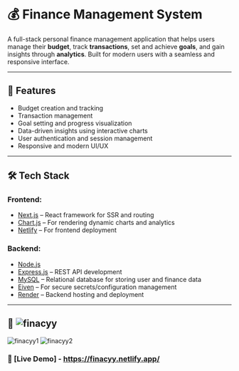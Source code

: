 # 💰 Finance Management System

A full-stack personal finance management application that helps users manage their **budget**, track **transactions**, set and achieve **goals**, and gain insights through **analytics**. Built for modern users with a seamless and responsive interface.

---

## 📌 Features

- Budget creation and tracking
- Transaction management 
- Goal setting and progress visualization
- Data-driven insights using interactive charts
- User authentication and session management
- Responsive and modern UI/UX

---

## 🛠️ Tech Stack

### Frontend:
- [Next.js](https://nextjs.org/) – React framework for SSR and routing
- [Chart.js](https://www.chartjs.org/) – For rendering dynamic charts and analytics
- [Netlify](https://www.netlify.com/) – For frontend deployment

### Backend:
- [Node.js](https://nodejs.org/)
- [Express.js](https://expressjs.com/) – REST API development
- [MySQL](https://www.mysql.com/) – Relational database for storing user and finance data
- [Eiven](https://www.eiven.io/) – For secure secrets/configuration management
- [Render](https://render.com/) – Backend hosting and deployment

---

## 📸 ![finacyy](https://github.com/user-attachments/assets/2e1f3a7d-d939-4bb0-83b8-b814ebbf3c54)
![finacyy1](https://github.com/user-attachments/assets/79163bc9-8724-4718-92cc-47f4ed13b110)
![finacyy2](https://github.com/user-attachments/assets/551233a0-8df9-4bd4-addc-b34f819fa6de)




### 🔗 [Live Demo] - https://finacyy.netlify.app/

